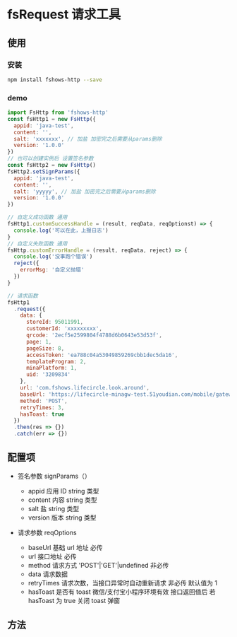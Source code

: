 # fsRequest 请求工具

## 使用

### 安装

```bash
npm install fshows-http --save
```

### demo

```javascript
import FsHttp from 'fshows-http'
const fsHttp1 = new FsHttp({
  appid: 'java-test',
  content: '',
  salt: 'xxxxxxx', // 加盐 加密完之后需要从params删除
  version: '1.0.0'
})
// 也可以创建实例后 设置签名参数
const fsHttp2 = new FsHttp()
fsHttp2.setSignParams({
  appid: 'java-test',
  content: '',
  salt: 'yyyyy', // 加盐 加密完之后需要从params删除
  version: '1.0.0'
})

// 自定义成功函数 通用
fsHttp1.customSuccessHandle = (result, reqData, reqOptionst) => {
  console.log('可以在此，上报日志')
}
// 自定义失败函数 通用
fsHttp.customErrorHandle = (result, reqData, reject) => {
  console.log('没事跑个错误')
  reject({
    errorMsg: '自定义抛错'
  })
}

// 请求函数
fsHttp1
  .request({
    data: {
      storeId: 95011991,
      customerId: 'xxxxxxxxx',
      qrcode: '2ecf5e2599804f4788d6b0643e53d53f',
      page: 1,
      pageSize: 8,
      accessToken: 'ea788c04a53049859269cbb1dec5da16',
      templateProgram: 2,
      minaPlatform: 1,
      uid: '3209834'
    },
    url: 'com.fshows.lifecircle.look.around',
    baseUrl: 'https://lifecircle-minagw-test.51youdian.com/mobile/gateway',
    method: 'POST',
    retryTimes: 3,
    hasToast: true
  })
  .then(res => {})
  .catch(err => {})
```

## 配置项

- 签名参数 signParams（）

  - appid 应用 ID string 类型
  - content 内容 string 类型
  - salt 盐 string 类型
  - version 版本 string 类型

- 请求参数 reqOptions

  - baseUrl 基础 url 地址 必传
  - url 接口地址 必传
  - method 请求方式 'POST'|'GET'|undefined 非必传
  - data 请求数据
  - retryTimes 请求次数，当接口异常时自动重新请求 非必传 默认值为 1
  - hasToast 是否有 toast 微信/支付宝小程序环境有效 接口返回值后 若 hasToast 为 true 关闭 toast 弹窗

## 方法
